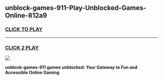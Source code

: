 
## unblock-games-911-Play-Unblocked-Games-Online-812a9
<h3>
<a href="https://premium76.site?title=unblock-games-911&ref=24A">CLICK TO PLAY</a></h3>
<hr>

<h3>
<a href="https://premium76.site?title=unblock-games-911&ref=24A">CLICK 2 PLAY</a>
  
</h3>

<a href="https://premium76.site?title=unblock-games-911&ref=24A"><img src="https://clearcache.store/games.png"></a>


**unblock-games-911 games unblocked: Your Gateway to Fun and Accessible Online Gaming**
